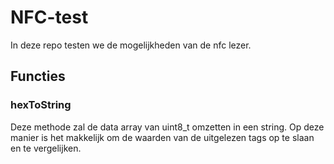 # NFC-test

In deze repo testen we de mogelijkheden van de nfc lezer.

## Functies

### hexToString

Deze methode zal de data array van uint8_t omzetten in een string. Op deze manier is het makkelijk om de waarden van de uitgelezen tags op te slaan en te vergelijken.
